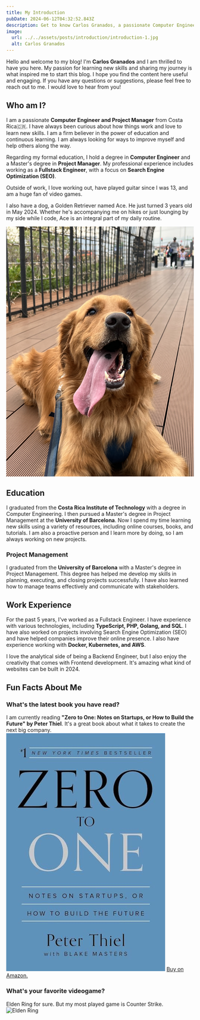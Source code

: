 ```yaml
---
title: My Introduction
pubDate: 2024-06-12T04:32:52.843Z
description: Get to know Carlos Granados, a passionate Computer Engineer and Project Manager from Costa Rica.
image:
  url: ../../assets/posts/introduction/introduction-1.jpg
  alt: Carlos Granados
---
```


Hello and welcome to my blog! I'm **Carlos Granados** and I am thrilled to have you here. My passion for learning new skills and sharing my journey is what inspired me to start this blog. I hope you find the content here useful and engaging. If you have any questions or suggestions, please feel free to reach out to me. I would love to hear from you!

## Who am I?

I am a passionate **Computer Engineer and Project Manager** from Costa Rica🇨🇷. I have always been curious about how things work and love to learn new skills. I am a firm believer in the power of education and continuous learning. I am always looking for ways to improve myself and help others along the way.

Regarding my formal education, I hold a degree in **Computer Engineer** and a Master's degree in **Project Manager**. My professional experience includes working as a **Fullstack Engineer**, with a focus on **Search Engine Optimization (SEO)**.

Outside of work, I love working out, have played guitar since I was 13, and am a huge fan of video games.

I also have a dog, a Golden Retriever named Ace. He just turned 3 years old in May 2024. Whether he's accompanying me on hikes or just lounging by my side while I code, Ace is an integral part of my daily routine.

![Ace](../../assets/posts/introduction/ace.jpg)

## Education

I graduated from the **Costa Rica Institute of Technology** with a degree in Computer Engineering. I then pursued a Master's degree in Project Management at the **University of Barcelona**.
Now I spend my time learning new skills using a variety of resources, including online courses, books, and tutorials. I am also a proactive person and I learn more by doing, so I am always working on new projects.

### Project Management

I graduated from the **University of Barcelona** with a Master's degree in Project Management. This degree has helped me develop my skills in planning, executing, and closing projects successfully. I have also learned how to manage teams effectively and communicate with stakeholders.

## Work Experience

For the past 5 years, I've worked as a Fullstack Engineer. I have experience with various technologies, including **TypeScript, PHP, Golang, and SQL**. I have also worked on projects involving Search Engine Optimization (SEO) and have helped companies improve their online presence. I also have experience working with **Docker, Kubernetes, and AWS**.

I love the analytical side of being a Backend Engineer, but I also enjoy the creativity that comes with Frontend development. It's amazing what kind of websites can be built in 2024.

## Fun Facts About Me

### What's the latest book you have read?

I am currently reading **"Zero to One: Notes on Startups, or How to Build the Future" by Peter Thiel**. It's a great book about what it takes to create the next big company.
!["Zero to One" by Peter Thiel](../../assets/posts/introduction/zero-to-one.jpg)
[Buy on Amazon.](https://www.amazon.com/Zero-One-Notes-Startups-Future/dp/0804139296)

### What's your favorite videogame?

Elden Ring for sure. But my most played game is Counter Strike.
![Elden Ring](https://shared.akamai.steamstatic.com/store_item_assets/steam/apps/1245620/capsule_616x353.jpg?t=1717530666)
